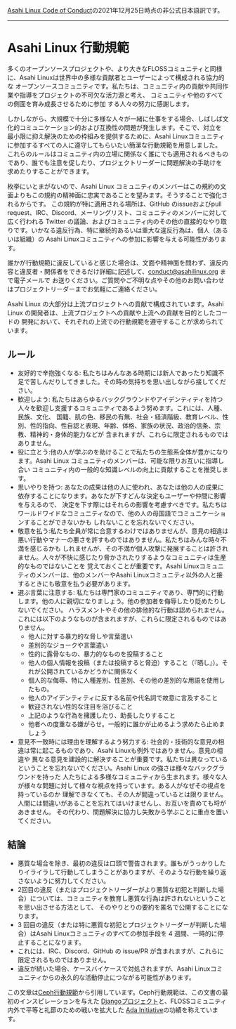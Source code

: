 [Asahi Linux Code of Conduct](https://asahilinux.org/code-of-conduct/)の2021年12月25日時点の非公式日本語訳です。
 
---
# Asahi Linux 行動規範

多くのオープンソースプロジェクトや、より大きなFLOSSコミュニティと同様に、Asahi Linuxは世界中の多様な貢献者とユーザーによって構成される協力的な
オープンソースコミュニティです。私たちは、コミュニティ内の貢献や共同作業や指導をプロジェクトの不可欠な活力源と考え、
コミュニティや他のすべての側面を育み成長させるために参加 する人々の努力に感謝します。

しかしながら、大規模で十分に多様な人々が一緒に仕事をする場合、しばしば文化的コミュニケーション的および互換性の問題が発生します。そこで、対立を
最小限に抑え解決のための枠組みを提供するために、Asahi Linuxコミュニティに参加するすべての人に遵守してもらいたい簡潔な行動規範を用意しました。
これらのルールはコミュニティ内の立場に関係なく誰にでも適用されるべきものであり、誰でも注意を促したり、プロジェクトリーダーに問題解決の手助けを
求めたりすることができます。

枚挙にいとまがないので、Asahi Linux コミュニティのメンバーはこの規約の文面よりもこの規約の精神面に忠実であることを望みます。そうすることで強化されるからです。
この規約が特に適用される場所は、GitHub のissueおよびpull request、IRC、Discord、メーリングリスト、コミュニティのメンバーに対して広く行われる
Twitter の議論、およびコミュニティ内のその他の直接的なやり取りです。いかなる違反行為、特に継続的あるいは重大な違反行為は、個人（あるいは組織）の
Asahi Linuxコミュニティへの参加に影響を与える可能性があります。

誰かが行動規範に違反していると感じた場合は、文面や精神面を問わず、違反内容と違反者・関係者をできるだけ詳細に記述して、conduct@asahilinux.org まで電子メールで
お送りください。ご質問やご不明な点やその他のお問い合わせはプロジェクトリーダーまでお気軽にご連絡ください。

Asahi Linux の大部分は上流プロジェクトへの貢献で構成されています。Asahi Linux の開発者は、上流プロジェクトへの貢献や上流への貢献を目的としたコードの
開発において、それぞれの上流での行動規範を遵守することが求められています。

## ルール
- 友好的で辛抱強くなる: 私たちはみんなある時期には新人であったり知識不足で苦しんだりしてきました。その時の気持ちを思い出しながら接してください。
- 歓迎しよう: 私たちはあらゆるバックグラウンドやアイデンティティを持つ人々を歓迎し支援するコミュニティであるよう努めます。これには、人種、民族、文化、
国籍、肌の色、移民の有無、社会・経済階級、教育レベル、性別、性的指向、性自認と表現、年齢、体格、家族の状況、政治的信条、宗教、精神的・身体的能力などが
含まれますが、これらに限定されるものではありません。
- 役に立とう:他の人が学ぶのを助けることで私たちの生態系全体が豊かになります。Asahi Linux コミュニティのメンバーは、可能な限りお互いに指導し合い
コミュニティ内の一般的な知識レベルの向上に貢献することを推奨します。
- 思いやりを持つ: あなたの成果は他の人に使われ、あなたは他の人の成果に依存することになります。あなたが下すどんな決定もユーザーや仲間に影響を与えるので、
決定を下す際にはそれらの影響を考慮すべきです。私たちはワールドワイドなコミュニティなので、他の人の母国語でコミュニケーションすることができないかも
しれないことを忘れないでください。
- 敬意を払う:私たち全員が常に合意するわけではありませんが、意見の相違は悪い行動やマナーの悪さを許すものではありません。私たちはみんな時々不満を感じるかも
しれませんが、その不満が個人攻撃に発展することは許されません。人々が不快に感じたり脅かされたりするようなコミュニティは生産的なものではないことを
覚えておくことが重要です。Asahi Linuxコミュニティのメンバーは、他のメンバーやAsahi Linuxコミュニティ以外の人と接するときにも敬意を払う必要があります。
- 選ぶ言葉に注意する: 私たちは専門家のコミュニティであり、専門的に行動します。他の人に親切になりましょう。他の参加者を侮辱したり貶めたりしないでください。
ハラスメントやその他の排他的な行動は認められません。これには以下のようなものが含まれますが、これらに限定されるものではありません。
  - 他人に対する暴力的な脅しや言葉遣い
  - 差別的なジョークや言葉遣い
  - 性的に露骨なもの、暴力的なものを投稿すること
  - 他人の個人情報を投稿（または投稿すると脅迫）すること（『晒し』）。それが公開されているかどうかに関係なく
  - 個人的な侮辱、特に人種差別、性差別、その他の差別的な用語を使用したもの。
  - 他人のアイデンティティに反する名前や代名詞で故意に言及すること
  - 歓迎されない性的な注目を浴びること
  - 上記のような行為を擁護したり、助長したりすること
  - 他者への度重なる嫌がらせ。一般的に誰かが止めるよう求めたら止めましょう
- 意見不一致時には理由を理解するよう努力する: 社会的・技術的な意見の相違は常に起こるものであり、Asahi Linuxも例外ではありません。意見の相違や
異なる意見を建設的に解決することが重要です。私たちは異なっているということを忘れないでください。Asahi Linux の強さは様々なバックグラウンドを持った
人たちによる多様なコミュニティから生まれます。様々な人が様々な問題に対して様々な視点を持っています。ある人がなぜその視点を持っているのか
理解できなくても、その人が間違っているとは限りません。人間には間違いがあることを忘れてはいけませんし、お互いを責めても埒があきません。
その代わり、問題解決に協力し失敗から学ぶことに重点を置いてください。

## 結論
- 悪質な場合を除き、最初の違反は口頭で警告されます。誰もがうっかりしたりイライラして行動してしまうことがありますが、そのような行動を繰り返さないように努力してください。
- 2回目の違反（またはプロジェクトリーダーがより悪質な初犯と判断した場合）については、コミュニティを教育し悪質な行為は許されないということを思い出させる方法として、
そのやりとりの要約を匿名で公開することになります。
- 3 回目の違反（または特に悪質な初犯とプロジェクトリーダーが判断した場合）はAsahi Linuxコミュニティのすべての参加手段を 4 週間、一時的に停止することになります。
- これには、IRC、Discord、GitHub の issue/PR が含まれますが、これらに限定されるものではありません。
- 違反が続いた場合、ケースバイケースで対処されますが、Asahi Linuxコミュニティからの永久的な活動停止につながる可能性があります。

この文章は[Ceph行動規範](https://ceph.io/community/code-of-conduct/)から引用しています。Ceph行動規範は、この文書の最初のインスピレーションを与えた
[Djangoプロジェクト](https://www.djangoproject.com/conduct/)と、FLOSSコミュニティ内外で平等と礼節のための戦いを拡大した
[Ada Initiative](https://adainitiative.org/)の功績を称えています。

